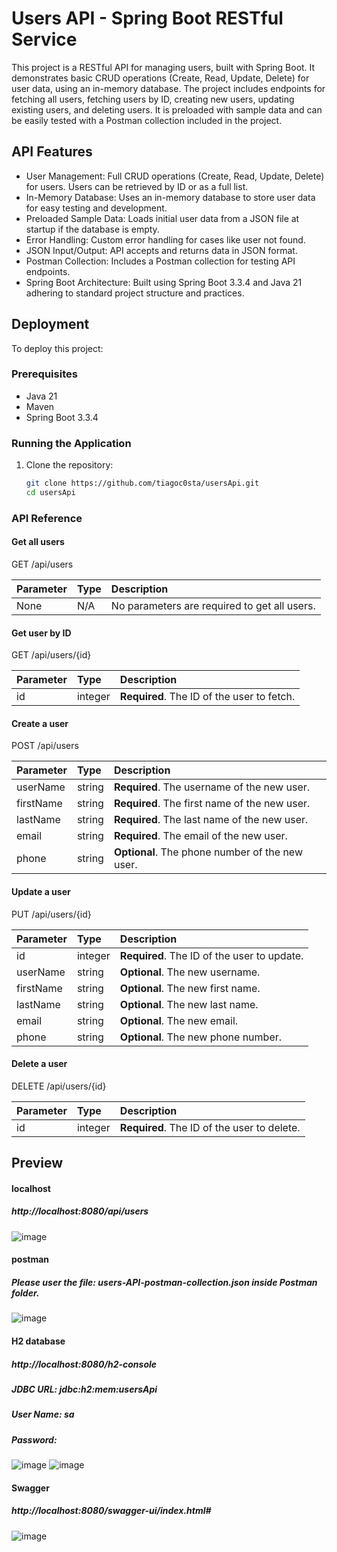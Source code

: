 # Users API - Spring Boot RESTful Service



This project is a RESTful API for managing users, built with Spring Boot. It demonstrates basic CRUD operations (Create, Read, Update, Delete) for user data, using an in-memory database. The project includes endpoints for fetching all users, fetching users by ID, creating new users, updating existing users, and deleting users. It is preloaded with sample data and can be easily tested with a Postman collection included in the project.


## API Features

- User Management: Full CRUD operations (Create, Read, Update, Delete) for users. Users can be retrieved by ID or as a full list.
- In-Memory Database: Uses an in-memory database to store user data for easy testing and development.
- Preloaded Sample Data: Loads initial user data from a JSON file at startup if the database is empty.
- Error Handling: Custom error handling for cases like user not found.
- JSON Input/Output: API accepts and returns data in JSON format.
- Postman Collection: Includes a Postman collection for testing API endpoints.
- Spring Boot Architecture: Built using Spring Boot 3.3.4 and Java 21 adhering to standard project structure and practices.



## Deployment

To deploy this project:

### Prerequisites

- Java 21
- Maven
- Spring Boot 3.3.4

### Running the Application

1. Clone the repository:
   ```bash
   git clone https://github.com/tiagoc0sta/usersApi.git
   cd usersApi
### API Reference

#### Get all users

GET /api/users

| Parameter | Type     | Description                |
| :-------- | :------- | :------------------------- |
| None      | N/A      | No parameters are required to get all users. |

#### Get user by ID
GET /api/users/{id}

| Parameter | Type      | Description                       |
| :-------- | :-------- | :-------------------------------- |
| id        | integer   | **Required**. The ID of the user to fetch. |

#### Create a user
POST /api/users

| Parameter  | Type     | Description                                  |
| :--------- | :------- | :------------------------------------------- |
| userName   | string   | **Required**. The username of the new user.  |
| firstName  | string   | **Required**. The first name of the new user.|
| lastName   | string   | **Required**. The last name of the new user. |
| email      | string   | **Required**. The email of the new user.     |
| phone      | string   | **Optional**. The phone number of the new user. |

#### Update a user

PUT /api/users/{id}

| Parameter  | Type      | Description                                  |
| :--------- | :-------- | :------------------------------------------- |
| id         | integer   | **Required**. The ID of the user to update.  |
| userName   | string    | **Optional**. The new username.              |
| firstName  | string    | **Optional**. The new first name.            |
| lastName   | string    | **Optional**. The new last name.             |
| email      | string    | **Optional**. The new email.                 |
| phone      | string    | **Optional**. The new phone number.          |

#### Delete a user
DELETE /api/users/{id}

| Parameter | Type      | Description                       |
| :-------- | :-------- | :-------------------------------- |
| id        | integer   | **Required**. The ID of the user to delete. |



## Preview

#### localhost
##### http://localhost:8080/api/users
![image](https://github.com/user-attachments/assets/076b5c23-a653-4917-993c-db29ecaf976b)


#### postman
##### Please user the file: users-API-postman-collection.json inside Postman folder.
![image](https://github.com/user-attachments/assets/07ec42e9-bbb2-4958-b34f-37a9ef005e58)


#### H2 database
##### http://localhost:8080/h2-console
##### JDBC URL: jdbc:h2:mem:usersApi
##### User Name: sa
##### Password:
![image](https://github.com/user-attachments/assets/0a4e362b-2ed5-45a0-a8b7-421803a228dd)
![image](https://github.com/user-attachments/assets/be30e9e3-9ee7-45fa-a187-798f394d633d)


#### Swagger
##### http://localhost:8080/swagger-ui/index.html#
![image](https://github.com/user-attachments/assets/1da2aa80-1df1-44cd-a961-7f71c44da74c)
